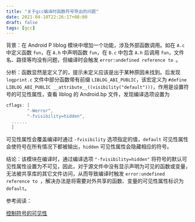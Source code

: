 ```yaml
---
title: "关于gcc编译时函数符号导出的问题"
date: 2021-04-10T22:26:17+08:00
draft: false
tags: [gcc]
---
```


背景：在 Android P liblog 模块中增加一个功能，涉及外部函数调用。如在 `A.c` 中定义函数 `fun`，在 `A.h` 中声明函数 `fun`，在 `B.c` 中包含 `A.h` 后调用 `fun`，文件名、路径等均没有问题，但编译时会触发 `error:undefined reference to `。

分析：函数显然是定义了的，提示未定义应该是出于某种原因未找到。后发现 `logprint.c` 文件中部分函数带有前缀 `LIBLOG_ABI_PUBLIC`，该宏定义为 `#define LIBLOG_ABI_PUBLIC __attribute__((visibility("default")))`，作用是设置符号的可见性属性，查看 liblog 的 Android.bp 文件，发现编译选项设置为

```c
cflags: [
        "-Werror",
        "-fvisibility=hidden",
  ......
  ]
```

可见性属性会覆盖编译时通过 `-fvisibility` 选项指定的值，`default` 可见性属性会使符号在所有情况下都被输出，`hidden` 可见性属性会隐藏相应的符号。

结论：该模块在编译时，通过编译选项 `"-fvisibility=hidden"` 将符号的默认可见性属性设置为不可见，因此，对于源文件中没有显示声明为可见的函数或变量，无法被共享库的其它文件访问，从而导致编译时触发 `error:undefined reference to `，解决办法是将需要对外共享的函数、变量的可见性属性标识为 `default`。

参考阅读：

[控制符号的可见性](https://my.huhoo.net/archives/2010/03/post_52.html)

<!--more-->
